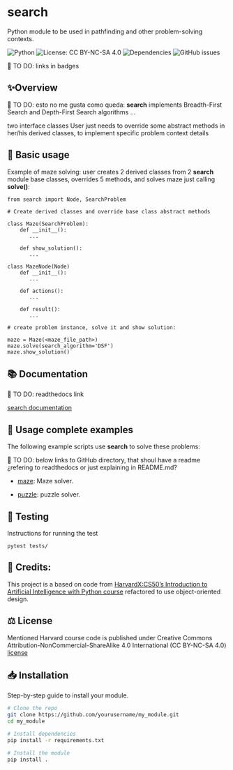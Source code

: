 # search
Python module to be used in pathfinding and other problem-solving contexts.

![Python](https://img.shields.io/badge/python-3.8%2B-blue)
![License: CC BY-NC-SA 4.0](https://img.shields.io/badge/License-CC%20BY--NC--SA%204.0-yellow.svg)
![Dependencies](https://img.shields.io/librariesio/github/username/repo-name)
![GitHub issues](https://img.shields.io/github/issues/username/repo-name)

📌 TO DO: links in badges

## ✨Overview
📌 TO DO: esto no me gusta como queda:
**search** implements Breadth-First Search and Depth-First Search algorithms ...

two interface classes
User just needs to override some abstract methods in her/his derived classes, to implement specific problem context details


## 🚀 Basic usage
Example of maze solving: user creates 2 derived classes from 2 **search** module base classes, overrides 5 methods, and solves maze just calling **solve()**:

    from search import Node, SearchProblem

    # Create derived classes and override base class abstract methods

    class Maze(SearchProblem):
        def __init__():
           ...

        def show_solution():
           ...

    class MazeNode(Node)
        def __init__():
           ...

        def actions():
           ...

        def result():
           ...

    # create problem instance, solve it and show solution:

    maze = Maze(<maze_file_path>)
    maze.solve(search_algorithm='DSF')
    maze.show_solution()


## 📚 Documentation
📌 TO DO: readthedocs link

[search documentation](docs/search_docs.md)



## 💼 Usage complete examples

The following example scripts use **search** to solve these problems:

📌 TO DO: below links to GitHub directory, that shoul have a readme ¿refering to readthedocs or just explaining in README.md?

- [maze](https://github.com/javrui/search-maze-puzzle/blob/main/maze.md): Maze solver.


- [puzzle](https://github.com/javrui/search-maze-puzzle/blob/main/puzzle.md): puzzle solver.


## 🧪 Testing

Instructions for running the test

    pytest tests/


##  🙏 Credits:

This project is a based on code from [HarvardX:CS50’s Introduction to Artificial Intelligence with Python course](https://pll.harvard.edu/course/cs50s-introduction-artificial-intelligence-python) refactored to use object-oriented design.


## ⚖️ License

Mentioned Harvard course code is published under Creative Commons Attribution-NonCommercial-ShareAlike 4.0 International (CC BY-NC-SA 4.0) [license](LICENSE.md)


## 📥 Installation
Step-by-step guide to install your module.

```bash
# Clone the repo
git clone https://github.com/yourusername/my_module.git
cd my_module

# Install dependencies
pip install -r requirements.txt

# Install the module
pip install .
